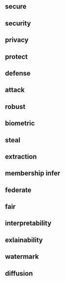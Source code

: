 ## secure
## security
## privacy
## protect
## defense
## attack
## robust
## biometric
## steal
## extraction
## membership infer
## federate
## fair
## interpretability
## exlainability
## watermark
## diffusion
